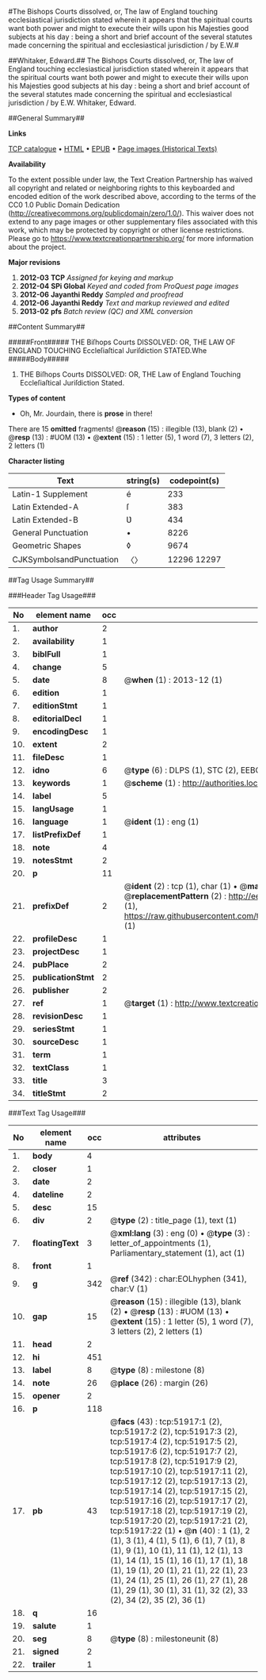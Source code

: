 #The Bishops Courts dissolved, or, The law of England touching ecclesiastical jurisdiction stated wherein it appears that the spiritual courts want both power and might to execute their wills upon his Majesties good subjects at his day : being a short and brief account of the several statutes made concerning the spiritual and ecclesiastical jurisdiction / by E.W.#

##Whitaker, Edward.##
The Bishops Courts dissolved, or, The law of England touching ecclesiastical jurisdiction stated wherein it appears that the spiritual courts want both power and might to execute their wills upon his Majesties good subjects at his day : being a short and brief account of the several statutes made concerning the spiritual and ecclesiastical jurisdiction / by E.W.
Whitaker, Edward.

##General Summary##

**Links**

[TCP catalogue](http://www.ota.ox.ac.uk/tcp/)  • 
[HTML](http://tei.it.ox.ac.uk/tcp/Texts-HTML/free/A65/A65678.html)  • 
[EPUB](http://tei.it.ox.ac.uk/tcp/Texts-EPUB/free/A65/A65678.epub) • 
[Page images (Historical Texts)](https://historicaltexts.jisc.ac.uk/eebo-11983671e)

**Availability**

To the extent possible under law, the Text Creation Partnership has waived all copyright and related or neighboring rights to this keyboarded and encoded edition of the work described above, according to the terms of the CC0 1.0 Public Domain Dedication (http://creativecommons.org/publicdomain/zero/1.0/). This waiver does not extend to any page images or other supplementary files associated with this work, which may be protected by copyright or other license restrictions. Please go to https://www.textcreationpartnership.org/ for more information about the project.

**Major revisions**

1. __2012-03__ __TCP__ *Assigned for keying and markup*
1. __2012-04__ __SPi Global__ *Keyed and coded from ProQuest page images*
1. __2012-06__ __Jayanthi Reddy__ *Sampled and proofread*
1. __2012-06__ __Jayanthi Reddy__ *Text and markup reviewed and edited*
1. __2013-02__ __pfs__ *Batch review (QC) and XML conversion*

##Content Summary##

#####Front#####
THE Biſhops Courts DISSOLVED: OR, THE LAW OF ENGLAND TOUCHING Eccleſiaſtical Juriſdiction STATED.Whe
#####Body#####

1. THE Biſhops Courts DISSOLVED: OR, THE Law of England Touching Eccleſiaſtical Juriſdiction Stated.

**Types of content**

  * Oh, Mr. Jourdain, there is **prose** in there!

There are 15 **omitted** fragments! 
 @__reason__ (15) : illegible (13), blank (2)  •  @__resp__ (13) : #UOM (13)  •  @__extent__ (15) : 1 letter (5), 1 word (7), 3 letters (2), 2 letters (1)

**Character listing**


|Text|string(s)|codepoint(s)|
|---|---|---|
|Latin-1 Supplement|é|233|
|Latin Extended-A|ſ|383|
|Latin Extended-B|Ʋ|434|
|General Punctuation|•|8226|
|Geometric Shapes|◊|9674|
|CJKSymbolsandPunctuation|〈〉|12296 12297|

##Tag Usage Summary##

###Header Tag Usage###

|No|element name|occ|attributes|
|---|---|---|---|
|1.|__author__|2||
|2.|__availability__|1||
|3.|__biblFull__|1||
|4.|__change__|5||
|5.|__date__|8| @__when__ (1) : 2013-12 (1)|
|6.|__edition__|1||
|7.|__editionStmt__|1||
|8.|__editorialDecl__|1||
|9.|__encodingDesc__|1||
|10.|__extent__|2||
|11.|__fileDesc__|1||
|12.|__idno__|6| @__type__ (6) : DLPS (1), STC (2), EEBO-CITATION (1), OCLC (1), VID (1)|
|13.|__keywords__|1| @__scheme__ (1) : http://authorities.loc.gov/ (1)|
|14.|__label__|5||
|15.|__langUsage__|1||
|16.|__language__|1| @__ident__ (1) : eng (1)|
|17.|__listPrefixDef__|1||
|18.|__note__|4||
|19.|__notesStmt__|2||
|20.|__p__|11||
|21.|__prefixDef__|2| @__ident__ (2) : tcp (1), char (1)  •  @__matchPattern__ (2) : ([0-9\-]+):([0-9IVX]+) (1), (.+) (1)  •  @__replacementPattern__ (2) : http://eebo.chadwyck.com/downloadtiff?vid=$1&page=$2 (1), https://raw.githubusercontent.com/textcreationpartnership/Texts/master/tcpchars.xml#$1 (1)|
|22.|__profileDesc__|1||
|23.|__projectDesc__|1||
|24.|__pubPlace__|2||
|25.|__publicationStmt__|2||
|26.|__publisher__|2||
|27.|__ref__|1| @__target__ (1) : http://www.textcreationpartnership.org/docs/. (1)|
|28.|__revisionDesc__|1||
|29.|__seriesStmt__|1||
|30.|__sourceDesc__|1||
|31.|__term__|1||
|32.|__textClass__|1||
|33.|__title__|3||
|34.|__titleStmt__|2||


###Text Tag Usage###

|No|element name|occ|attributes|
|---|---|---|---|
|1.|__body__|4||
|2.|__closer__|1||
|3.|__date__|2||
|4.|__dateline__|2||
|5.|__desc__|15||
|6.|__div__|2| @__type__ (2) : title_page (1), text (1)|
|7.|__floatingText__|3| @__xml:lang__ (3) : eng (0)  •  @__type__ (3) : letter_of_appointments (1), Parliamentary_statement (1), act (1)|
|8.|__front__|1||
|9.|__g__|342| @__ref__ (342) : char:EOLhyphen (341), char:V (1)|
|10.|__gap__|15| @__reason__ (15) : illegible (13), blank (2)  •  @__resp__ (13) : #UOM (13)  •  @__extent__ (15) : 1 letter (5), 1 word (7), 3 letters (2), 2 letters (1)|
|11.|__head__|2||
|12.|__hi__|451||
|13.|__label__|8| @__type__ (8) : milestone (8)|
|14.|__note__|26| @__place__ (26) : margin (26)|
|15.|__opener__|2||
|16.|__p__|118||
|17.|__pb__|43| @__facs__ (43) : tcp:51917:1 (2), tcp:51917:2 (2), tcp:51917:3 (2), tcp:51917:4 (2), tcp:51917:5 (2), tcp:51917:6 (2), tcp:51917:7 (2), tcp:51917:8 (2), tcp:51917:9 (2), tcp:51917:10 (2), tcp:51917:11 (2), tcp:51917:12 (2), tcp:51917:13 (2), tcp:51917:14 (2), tcp:51917:15 (2), tcp:51917:16 (2), tcp:51917:17 (2), tcp:51917:18 (2), tcp:51917:19 (2), tcp:51917:20 (2), tcp:51917:21 (2), tcp:51917:22 (1)  •  @__n__ (40) : 1 (1), 2 (1), 3 (1), 4 (1), 5 (1), 6 (1), 7 (1), 8 (1), 9 (1), 10 (1), 11 (1), 12 (1), 13 (1), 14 (1), 15 (1), 16 (1), 17 (1), 18 (1), 19 (1), 20 (1), 21 (1), 22 (1), 23 (1), 24 (1), 25 (1), 26 (1), 27 (1), 28 (1), 29 (1), 30 (1), 31 (1), 32 (2), 33 (2), 34 (2), 35 (2), 36 (1)|
|18.|__q__|16||
|19.|__salute__|1||
|20.|__seg__|8| @__type__ (8) : milestoneunit (8)|
|21.|__signed__|2||
|22.|__trailer__|1||
